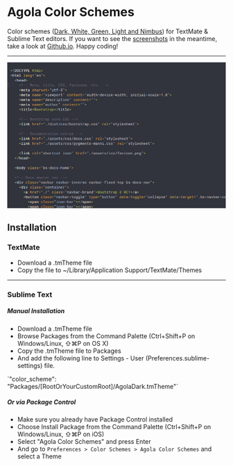 # Agola Color Schemes
Color schemes (<a href="http://underlinewords.github.io/Agola-Color-Schemes">Dark, White, Green, Light and Nimbus</a>) for TextMate &amp; Sublime Text editors. If you want to see the <a href="http://underlinewords.github.io/Agola-Color-Schemes">screenshots</a> in the meantime, take a look at <a href="http://underlinewords.github.io/Agola-Color-Schemes">Github.io</a>. Happy coding!

----------
<img src="https://raw.githubusercontent.com/UnderlineWords/Agola-Color-Schemes/gh-pages/images/dark.gif" />

## Installation

### TextMate
 - Download a .tmTheme file
 - Copy the file to ~/Library/Application Support/TextMate/Themes

----------
### Sublime Text
##### Manual Installation
- Download a .tmTheme file
- Browse Packages from the Command Palette (Ctrl+Shift+P on Windows/Linux, ⇧⌘P on OS X)
- Copy the .tmTheme file to Packages
- And add the following line to Settings - User (Preferences.sublime-settings) file.
<p>`"color_scheme": "Packages/[RootOrYourCustomRoot]/AgolaDark.tmTheme"`</p>

##### Or via Package Control
- Make sure you already have Package Control installed
- Choose Install Package from the Command Palette (Ctrl+Shift+P on Windows/Linux, ⇧⌘P on iOS)
- Select "Agola Color Schemes" and press Enter
- And go to `Preferences > Color Schemes > Agola Color Schemes` and select a Theme